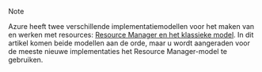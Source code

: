 > [!NOTE]
> Azure heeft twee verschillende implementatiemodellen voor het maken van en werken met resources: [Resource Manager en het klassieke model](../articles/azure-resource-manager/resource-manager-deployment-model.md). In dit artikel komen beide modellen aan de orde, maar u wordt aangeraden voor de meeste nieuwe implementaties het Resource Manager-model te gebruiken.


<!--HONumber=Nov16_HO5-->


